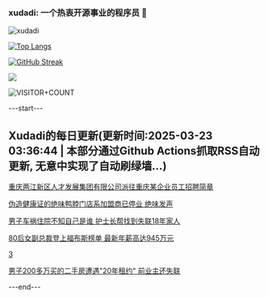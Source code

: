 ### xudadi: 一个热衷开源事业的程序员 👋

![xudadi](https://github-readme-stats-git-masterorgs-github-readme-stats-team.vercel.app/api?username=xudadi)

[![Top Langs](https://github-readme-stats.vercel.app/api/top-langs/?username=xudadi)](https://github.com/anuraghazra/github-readme-stats)

[![GitHub Streak](https://streak-stats.demolab.com?user=xudadi&locale=zh_Hans)](https://git.io/streak-stats)

![](https://raw.githubusercontent.com/xudadi/xudadi/main/assets/github-contribution-grid-snake.svg)

![VISITOR+COUNT](https://komarev.com/ghpvc/?username=xudadi&label=VISITOR+COUNT)


---start---

## Xudadi的每日更新(更新时间:2025-03-23 03:36:44 | 本部分通过Github Actions抓取RSS自动更新, 无意中实现了自动刷绿墙...)

[重庆两江新区人才发展集团有限公司派往重庆某企业员工招聘简章](https://www.gongkaoleida.com/article/2331933)

[伪造健康证的绝味鸭脖门店系加盟商已停业 绝味发声](https://m.163.com/news/article/JR9FET26051492T3.html)

[男子车祸住院不知自己是谁 护士长帮找到失联18年家人](https://m.163.com/news/article/JR9F66HA0514D3UH.html)

[80后女副总裁登上福布斯榜单 最新年薪高达945万元](https://m.163.com/news/article/JR9EJGOJ0512B07B.html)

[3](https://m.163.com/touch/news/sub/domestic)

[男子200多万买的二手房遭遇"20年租约" 前业主还失联](https://m.163.com/news/article/JR9C77HS051492T3.html)

---end---
